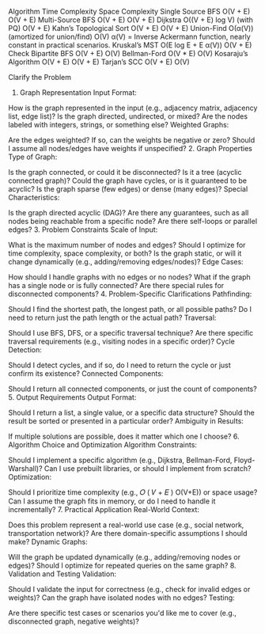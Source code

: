 Algorithm	            Time Complexity	                Space Complexity
Single Source BFS	    O(V + E)	                    O(V + E)
Multi-Source BFS	    O(V + E)	                    O(V + E)
Dijkstra	            O((V + E) log V) (with PQ)	    O(V + E)
Kahn’s Topological Sort	O(V + E)	                    O(V + E)
Union-Find	            O(α(V)) (amortized for union/find)	O(V)   α(V) = Inverse Ackermann function, nearly constant in practical scenarios.
Kruskal’s MST	        O(E log E + E α(V))	            O(V + E)
Check Bipartite BFS	    O(V + E)	                    O(V)
Bellman-Ford	        O(V * E)	                    O(V)
Kosaraju’s Algorithm	O(V + E)	                    O(V + E)
Tarjan’s SCC	        O(V + E)	                    O(V)





Clarify the Problem
1. Graph Representation
   Input Format:

How is the graph represented in the input (e.g., adjacency matrix, adjacency list, edge list)?
Is the graph directed, undirected, or mixed?
Are the nodes labeled with integers, strings, or something else?
Weighted Graphs:

Are the edges weighted? If so, can the weights be negative or zero?
Should I assume all nodes/edges have weights if unspecified?
2. Graph Properties
   Type of Graph:

Is the graph connected, or could it be disconnected?
Is it a tree (acyclic connected graph)?
Could the graph have cycles, or is it guaranteed to be acyclic?
Is the graph sparse (few edges) or dense (many edges)?
Special Characteristics:

Is the graph directed acyclic (DAG)?
Are there any guarantees, such as all nodes being reachable from a specific node?
Are there self-loops or parallel edges?
3. Problem Constraints
   Scale of Input:

What is the maximum number of nodes and edges?
Should I optimize for time complexity, space complexity, or both?
Is the graph static, or will it change dynamically (e.g., adding/removing edges/nodes)?
Edge Cases:

How should I handle graphs with no edges or no nodes?
What if the graph has a single node or is fully connected?
Are there special rules for disconnected components?
4. Problem-Specific Clarifications
   Pathfinding:

Should I find the shortest path, the longest path, or all possible paths?
Do I need to return just the path length or the actual path?
Traversal:

Should I use BFS, DFS, or a specific traversal technique?
Are there specific traversal requirements (e.g., visiting nodes in a specific order)?
Cycle Detection:

Should I detect cycles, and if so, do I need to return the cycle or just confirm its existence?
Connected Components:

Should I return all connected components, or just the count of components?
5. Output Requirements
   Output Format:

Should I return a list, a single value, or a specific data structure?
Should the result be sorted or presented in a particular order?
Ambiguity in Results:

If multiple solutions are possible, does it matter which one I choose?
6. Algorithm Choice and Optimization
   Algorithm Constraints:

Should I implement a specific algorithm (e.g., Dijkstra, Bellman-Ford, Floyd-Warshall)?
Can I use prebuilt libraries, or should I implement from scratch?
Optimization:

Should I prioritize time complexity (e.g.,
𝑂
(
𝑉
+
𝐸
)
O(V+E)) or space usage?
Can I assume the graph fits in memory, or do I need to handle it incrementally?
7. Practical Application
   Real-World Context:

Does this problem represent a real-world use case (e.g., social network, transportation network)?
Are there domain-specific assumptions I should make?
Dynamic Graphs:

Will the graph be updated dynamically (e.g., adding/removing nodes or edges)?
Should I optimize for repeated queries on the same graph?
8. Validation and Testing
   Validation:

Should I validate the input for correctness (e.g., check for invalid edges or weights)?
Can the graph have isolated nodes with no edges?
Testing:

Are there specific test cases or scenarios you'd like me to cover (e.g., disconnected graph, negative weights)?